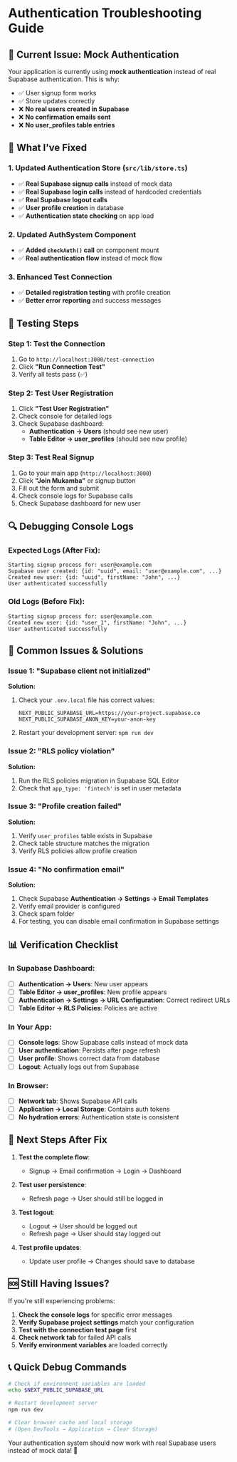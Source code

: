 # Authentication Troubleshooting Guide

## 🚨 **Current Issue: Mock Authentication**

Your application is currently using **mock authentication** instead of real Supabase authentication. This is why:
- ✅ User signup form works
- ✅ Store updates correctly  
- ❌ **No real users created in Supabase**
- ❌ **No confirmation emails sent**
- ❌ **No user_profiles table entries**

## 🔧 **What I've Fixed**

### **1. Updated Authentication Store (`src/lib/store.ts`)**
- ✅ **Real Supabase signup calls** instead of mock data
- ✅ **Real Supabase login calls** instead of hardcoded credentials
- ✅ **Real Supabase logout calls**
- ✅ **User profile creation** in database
- ✅ **Authentication state checking** on app load

### **2. Updated AuthSystem Component**
- ✅ **Added `checkAuth()` call** on component mount
- ✅ **Real authentication flow** instead of mock flow

### **3. Enhanced Test Connection**
- ✅ **Detailed registration testing** with profile creation
- ✅ **Better error reporting** and success messages

## 🧪 **Testing Steps**

### **Step 1: Test the Connection**
1. Go to `http://localhost:3000/test-connection`
2. Click **"Run Connection Test"**
3. Verify all tests pass (✅)

### **Step 2: Test User Registration**
1. Click **"Test User Registration"**
2. Check console for detailed logs
3. Check Supabase dashboard:
   - **Authentication → Users** (should see new user)
   - **Table Editor → user_profiles** (should see new profile)

### **Step 3: Test Real Signup**
1. Go to your main app (`http://localhost:3000`)
2. Click **"Join Mukamba"** or signup button
3. Fill out the form and submit
4. Check console logs for Supabase calls
5. Check Supabase dashboard for new user

## 🔍 **Debugging Console Logs**

### **Expected Logs (After Fix):**
```
Starting signup process for: user@example.com
Supabase user created: {id: "uuid", email: "user@example.com", ...}
Created new user: {id: "uuid", firstName: "John", ...}
User authenticated successfully
```

### **Old Logs (Before Fix):**
```
Starting signup process for: user@example.com
Created new user: {id: "user_1", firstName: "John", ...}
User authenticated successfully
```

## 🚨 **Common Issues & Solutions**

### **Issue 1: "Supabase client not initialized"**
**Solution:**
1. Check your `.env.local` file has correct values:
   ```env
   NEXT_PUBLIC_SUPABASE_URL=https://your-project.supabase.co
   NEXT_PUBLIC_SUPABASE_ANON_KEY=your-anon-key
   ```
2. Restart your development server: `npm run dev`

### **Issue 2: "RLS policy violation"**
**Solution:**
1. Run the RLS policies migration in Supabase SQL Editor
2. Check that `app_type: 'fintech'` is set in user metadata

### **Issue 3: "Profile creation failed"**
**Solution:**
1. Verify `user_profiles` table exists in Supabase
2. Check table structure matches the migration
3. Verify RLS policies allow profile creation

### **Issue 4: "No confirmation email"**
**Solution:**
1. Check Supabase **Authentication → Settings → Email Templates**
2. Verify email provider is configured
3. Check spam folder
4. For testing, you can disable email confirmation in Supabase settings

## 📊 **Verification Checklist**

### **In Supabase Dashboard:**
- [ ] **Authentication → Users**: New user appears
- [ ] **Table Editor → user_profiles**: New profile appears
- [ ] **Authentication → Settings → URL Configuration**: Correct redirect URLs
- [ ] **Table Editor → RLS Policies**: Policies are active

### **In Your App:**
- [ ] **Console logs**: Show Supabase calls instead of mock data
- [ ] **User authentication**: Persists after page refresh
- [ ] **User profile**: Shows correct data from database
- [ ] **Logout**: Actually logs out from Supabase

### **In Browser:**
- [ ] **Network tab**: Shows Supabase API calls
- [ ] **Application → Local Storage**: Contains auth tokens
- [ ] **No hydration errors**: Authentication state is consistent

## 🔄 **Next Steps After Fix**

1. **Test the complete flow**:
   - Signup → Email confirmation → Login → Dashboard
   
2. **Test user persistence**:
   - Refresh page → User should still be logged in
   
3. **Test logout**:
   - Logout → User should be logged out
   - Refresh page → User should stay logged out

4. **Test profile updates**:
   - Update user profile → Changes should save to database

## 🆘 **Still Having Issues?**

If you're still experiencing problems:

1. **Check the console logs** for specific error messages
2. **Verify Supabase project settings** match your configuration
3. **Test with the connection test page** first
4. **Check network tab** for failed API calls
5. **Verify environment variables** are loaded correctly

## 📞 **Quick Debug Commands**

```bash
# Check if environment variables are loaded
echo $NEXT_PUBLIC_SUPABASE_URL

# Restart development server
npm run dev

# Clear browser cache and local storage
# (Open DevTools → Application → Clear Storage)
```

Your authentication system should now work with real Supabase users instead of mock data! 🎉
